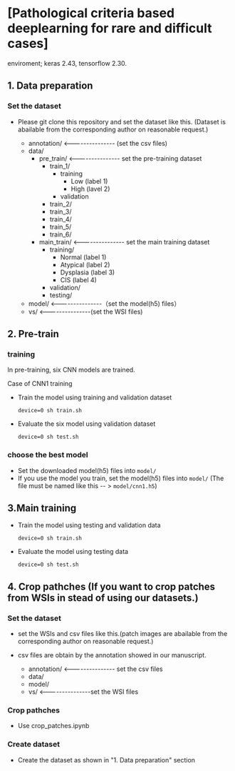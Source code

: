 # [Pathological criteria based deeplearning for rare and difficult cases]


enviroment; keras 2.43, tensorflow 2.30. 

## 1. Data preparation
### Set the dataset
- Please git clone this repository and set the dataset like this.
  (Dataset is abailable from the corresponding author on reasonable request.)
     
    - annotation/    <--------------- (set the csv files)
    - data/
        - pre_train/    <--------------- set the pre-training dataset
            - train_1/
                - training
                    - Low (label 1)
                    - High (lavel 2)
                - validation
            - train_2/
            - train_3/
            - train_4/
            - train_5/
            - train_6/
        - main_train/    <--------------- set the main training dataset
            - training/
                - Normal (label 1)
                - Atypical (label 2)
                - Dysplasia (label 3)
                - CIS (label 4)
            - validation/
            - testing/
    - model/    <---------------（set the model(h5) files）
    - vs/    <---------------(set the WSI files)

## 2. Pre-train
### training
In pre-training, six CNN models are trained. 

Case of CNN1 training
- Train the model using training and validation dataset
    ```
    device=0 sh train.sh
    ```
- Evaluate the six model using validation dataset
    ```
    device=0 sh test.sh
    ```
### choose the best model
- Set the downloaded model(h5) files  into ```model/```
- If you use the model you train, set the model(h5) files into ```model/``` (The file must be named like this -- > ```model/cnn1.h5```)


## 3.Main training
- Train the model using testing and validation data 
    ```
    device=0 sh train.sh
    ```
- Evaluate the model using testing data
    ```
    device=0 sh test.sh
    ```

## 4. Crop pathches (If you want to crop patches from WSIs in stead of using our datasets.)
### Set the dataset
- set the WSIs and csv files like this.(patch images are abailable from the corresponding author on reasonable request.)
- csv files are obtain by the annotation showed in our manuscript.
     
    - annotation/  <--------------- set the csv files
    - data/
    - model/
    - vs/  <---------------set the WSI files
    
### Crop pathches
- Use crop_patches.ipynb

### Create dataset
- Create the dataset as shown in "1. Data preparation" section
